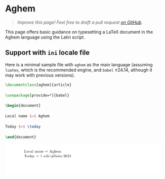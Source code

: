 # Aghem

<blockquote>
  <p><em>Improve this page! Feel free to draft a pull request <a href="https://github.com/latex3/babel/tree/docs/docs">on GitHub</a></em>.</p>
</blockquote>

This page offers basic guidance on typesetting a LaTeX document in the
Aghem language using the Latin script.

## Support with `ini` locale file

Here is a minimal sample file with `aghem` as the main language
(assuming `luatex`, which is the recommended engine, and `babel` ≥24.14,
although it may work with previous versions).

```tex
\documentclass[aghem]{article}

\usepackage[provide=*]{babel}

\begin{document}

Local name $=$ Aghem

Today $=$ \today

\end{document}
```

![](../media/locale-aghem.png)